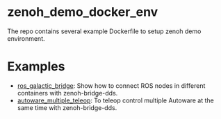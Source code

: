 # zenoh_demo_docker_env

The repo contains several example Dockerfile to setup zenoh demo environment.

# Examples

* [ros_galactic_bridge](ros_galactic_bridge): Show how to connect ROS nodes in different containers with zenoh-bridge-dds.
* [autoware_multiple_teleop](autoware_multiple_teleop): To teleop control multiple Autoware at the same time with zenoh-bridge-dds.

